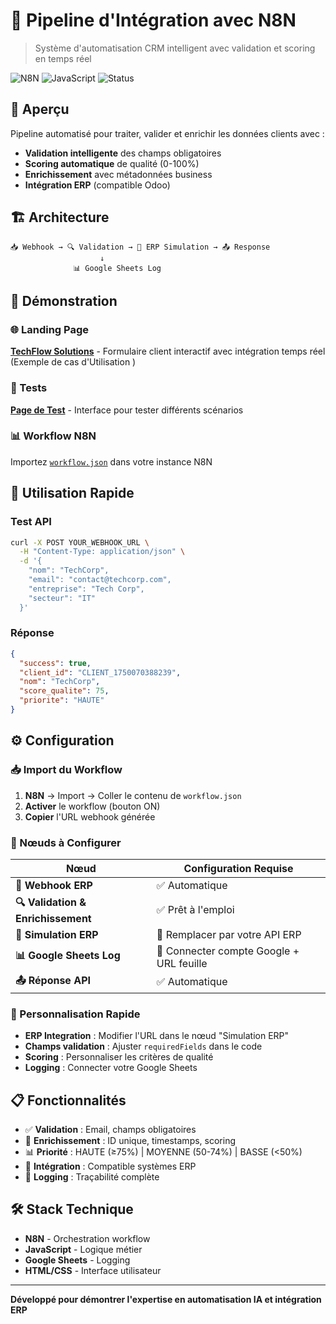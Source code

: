 # 🚀 Pipeline d'Intégration avec N8N

> Système d'automatisation CRM intelligent avec validation et scoring en temps réel

![N8N](https://img.shields.io/badge/N8N-Workflow-blue?style=flat-square&logo=n8n)
![JavaScript](https://img.shields.io/badge/JavaScript-ES6+-F7DF1E?style=flat-square&logo=javascript&logoColor=black)
![Status](https://img.shields.io/badge/Status-Demo-28a745?style=flat-square)

## 🎯 Aperçu

Pipeline automatisé pour traiter, valider et enrichir les données clients avec :

- **Validation intelligente** des champs obligatoires
- **Scoring automatique** de qualité (0-100%)
- **Enrichissement** avec métadonnées business
- **Intégration ERP** (compatible Odoo)

## 🏗️ Architecture

```
📥 Webhook → 🔍 Validation → 🏢 ERP Simulation → 📤 Response
                    ↓
              📊 Google Sheets Log
```

## 🚀 Démonstration

### 🌐 Landing Page

[**TechFlow Solutions**](./landing_page.html) - Formulaire client interactif avec intégration temps réel (Exemple de cas d'Utilisation )

### 🧪 Tests

[**Page de Test**](./test_page.html) - Interface pour tester différents scénarios

### 📊 Workflow N8N

Importez [`workflow.json`](./workflow.json) dans votre instance N8N

## 🔧 Utilisation Rapide

### Test API

```bash
curl -X POST YOUR_WEBHOOK_URL \
  -H "Content-Type: application/json" \
  -d '{
    "nom": "TechCorp",
    "email": "contact@techcorp.com",
    "entreprise": "Tech Corp",
    "secteur": "IT"
  }'
```

### Réponse

```json
{
  "success": true,
  "client_id": "CLIENT_1750070388239",
  "nom": "TechCorp",
  "score_qualite": 75,
  "priorite": "HAUTE"
}
```

## ⚙️ Configuration

### 📥 Import du Workflow

1. **N8N** → Import → Coller le contenu de `workflow.json`
2. **Activer** le workflow (bouton ON)
3. **Copier** l'URL webhook générée

### 🔧 Nœuds à Configurer

| Nœud                               | Configuration Requise                    |
| ---------------------------------- | ---------------------------------------- |
| **🔗 Webhook ERP**                 | ✅ Automatique                           |
| **🔍 Validation & Enrichissement** | ✅ Prêt à l'emploi                       |
| **🏢 Simulation ERP**              | 🔄 Remplacer par votre API ERP           |
| **📊 Google Sheets Log**           | 🔑 Connecter compte Google + URL feuille |
| **📤 Réponse API**                 | ✅ Automatique                           |

### 🎯 Personnalisation Rapide

- **ERP Integration** : Modifier l'URL dans le nœud "Simulation ERP"
- **Champs validation** : Ajuster `requiredFields` dans le code
- **Scoring** : Personnaliser les critères de qualité
- **Logging** : Connecter votre Google Sheets

## 📋 Fonctionnalités

- ✅ **Validation** : Email, champs obligatoires
- 🤖 **Enrichissement** : ID unique, timestamps, scoring
- 📊 **Priorité** : HAUTE (≥75%) | MOYENNE (50-74%) | BASSE (<50%)
- 🔄 **Intégration** : Compatible systèmes ERP
- 📝 **Logging** : Traçabilité complète

## 🛠️ Stack Technique

- **N8N** - Orchestration workflow
- **JavaScript** - Logique métier
- **Google Sheets** - Logging
- **HTML/CSS** - Interface utilisateur

---

**Développé pour démontrer l'expertise en automatisation IA et intégration ERP**
